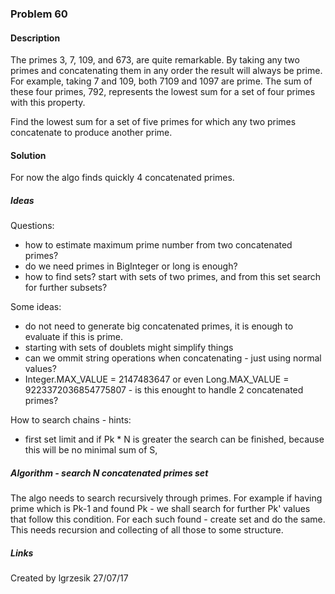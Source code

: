 
### Problem 60

#### Description
The primes 3, 7, 109, and 673, are quite remarkable. By taking any two primes and concatenating them in any order the
result will always be prime. For example, taking 7 and 109, both 7109 and 1097 are prime. The sum of these four primes,
792, represents the lowest sum for a set of four primes with this property.

Find the lowest sum for a set of five primes for which any two primes concatenate to produce another prime.

#### Solution
For now the algo finds quickly 4 concatenated primes.

##### Ideas
Questions:
* how to estimate maximum prime number from two concatenated primes?
* do we need primes in BigInteger or long is enough?
* how to find sets? start with sets of two primes, and from this set search for further subsets?

Some ideas:
* do not need to generate big concatenated primes, it is enough to evaluate if this is prime.
* starting with sets of doublets might simplify things
* can we ommit string operations when concatenating - just using normal values?
* Integer.MAX_VALUE =  2147483647 or even Long.MAX_VALUE =  9223372036854775807 - is this enought to handle 2 
concatenated primes?

How to search chains - hints:
* first set limit and if Pk * N is greater the search can be finished, because this will
be no minimal sum of S,

##### Algorithm - search N concatenated primes set
The algo needs to search recursively through primes. For example if having prime which is
Pk-1 and found Pk - we shall search for further Pk' values that follow this condition. For
each such found - create set and do the same. This needs recursion and collecting of all
those to some structure.

##### Links
Created by lgrzesik 27/07/17